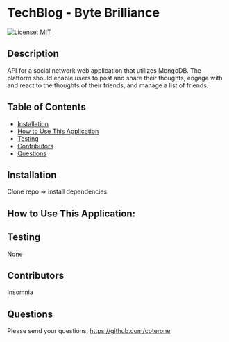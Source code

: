 # TechBlog - Byte Brilliance
[![License: MIT](https://img.shields.io/badge/License-MIT-yellow.svg)](https://opensource.org/licenses/MIT)
## Description
API for a social network web application that utilizes MongoDB. The platform should enable users to post and share their thoughts, engage with and react to the thoughts of their friends, and manage a list of friends.

## Table of Contents
* [Installation](#installation)
* [How to Use This Application](#HowtoUseThisApplication)
* [Testing](#testing)
* [Contributors](#contributors)
* [Questions](#questions)

## Installation
Clone repo => install dependencies 

## How to Use This Application:


## Testing
None

## Contributors
Insomnia


## Questions
Please send your questions, https://github.com/coterone